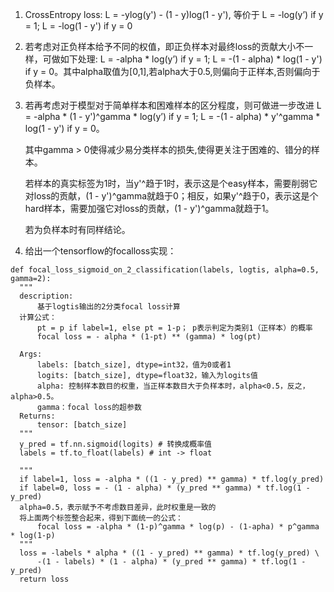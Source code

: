   1. CrossEntropy loss: L = -ylog(y') - (1 - y)log(1 - y'), 等价于 L = -log(y’) if y = 1; L = -log(1 - y') if y = 0
  
  2. 若考虑对正负样本给予不同的权值，即正负样本对最终loss的贡献大小不一样，可做如下处理: L = -alpha * log(y’) if y = 1; L = -(1 - alpha) * log(1 - y') if y = 0。其中alpha取值为[0,1],若alpha大于0.5,则偏向于正样本,否则偏向于负样本。
  
  3. 若再考虑对于模型对于简单样本和困难样本的区分程度，则可做进一步改进 L = -alpha * (1 - y')^gamma * log(y’) if y = 1; L = -(1 - alpha) * y'^gamma * log(1 - y') if y = 0。
  
      其中gamma > 0使得减少易分类样本的损失,使得更关注于困难的、错分的样本。
      
      若样本的真实标签为1时，当y'^趋于1时，表示这是个easy样本，需要削弱它对loss的贡献，(1 - y')^gamma就趋于0；相反，如果y'^趋于0，表示这是个hard样本，需要加强它对loss的贡献，(1 - y')^gamma就趋于1。
      
      若为负样本时有同样结论。
  
  4. 给出一个tensorflow的focalloss实现：
  
  
  ```
  def focal_loss_sigmoid_on_2_classification(labels, logtis, alpha=0.5, gamma=2):
	"""
	description: 
		基于logtis输出的2分类focal loss计算
	计算公式：
		pt = p if label=1, else pt = 1-p； p表示判定为类别1（正样本）的概率
		focal loss = - alpha * (1-pt) ** (gamma) * log(pt)
	
	Args:
		labels: [batch_size], dtype=int32，值为0或者1
		logits: [batch_size], dtype=float32，输入为logits值
		alpha: 控制样本数目的权重，当正样本数目大于负样本时，alpha<0.5，反之，alpha>0.5。
		gamma：focal loss的超参数
	Returns:
		tensor: [batch_size]
	"""
	y_pred = tf.nn.sigmoid(logits) # 转换成概率值
	labels = tf.to_float(labels) # int -> float

	"""
	if label=1, loss = -alpha * ((1 - y_pred) ** gamma) * tf.log(y_pred)
	if label=0, loss = - (1 - alpha) * (y_pred ** gamma) * tf.log(1 - y_pred)
	alpha=0.5，表示赋予不考虑数目差异，此时权重是一致的
	将上面两个标签整合起来，得到下面统一的公式：
		focal loss = -alpha * (1-p)^gamma * log(p) - (1-apha) * p^gamma * log(1-p)
	"""
	loss = -labels * alpha * ((1 - y_pred) ** gamma) * tf.log(y_pred) \
		-(1 - labels) * (1 - alpha) * (y_pred ** gamma) * tf.log(1 - y_pred)
	return loss

  ```
 
